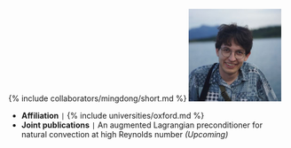 {% include collaborators/mingdong/short.md %}
<img src="/assets/img/collaborators/ben.jpeg" alt="Benjamin Castellaz" width="167" />
- **Affiliation** <code>&#124;</code> {% include universities/oxford.md %}
- **Joint publications** <code>&#124;</code> An augmented Lagrangian preconditioner for natural convection at high Reynolds number *(Upcoming)*